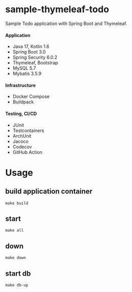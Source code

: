 # sample-thymeleaf-todo

Sample Todo application with Spring Boot and Thymeleaf.

#### Application

- Java 17, Kotlin 1.6
- Spring Boot 3.0
- Spring Security 6.0.2
- Thymeleaf, Bootstrap
- MySQL 5.7
- Mybatis 3.5.9

#### Infrastructure

- Docker Compose
- Buildpack

#### Testing, CI/CD

- JUnit
- Testcontainers
- ArchUnit
- Jacoco
- Codecov
- GitHub Action

# Usage

## build application container

```
make build
```

## start

```
make all
```

## down

```
make down
```

## start db

```
make db-up
```
